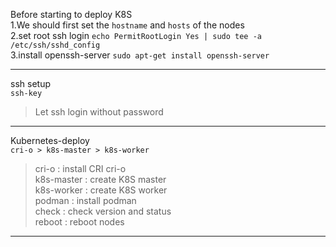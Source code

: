 Before starting to deploy K8S  
1.We should first set the `hostname` and `hosts` of the nodes  
2.set root ssh login `echo PermitRootLogin Yes | sudo tee -a /etc/ssh/sshd_config`  
3.install openssh-server `sudo apt-get install openssh-server`  
  
 --------------------------------   
  
ssh setup  
`ssh-key`
>Let ssh login without password  
  
 --------------------------------   
  
Kubernetes-deploy  
`cri-o > k8s-master > k8s-worker`
>cri-o : install CRI cri-o  
>k8s-master : create K8S master  
>k8s-worker : create K8S worker  
>podman : install podman  
>check : check version and status   
>reboot : reboot nodes  
 --------------------------------   
